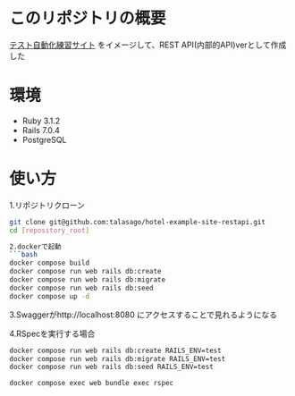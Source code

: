 # このリポジトリの概要
[テスト自動化練習サイト](https://hotel.testplanisphere.dev/ja/index.html)
をイメージして、REST API(内部的API)verとして作成した

# 環境
- Ruby 3.1.2
- Rails 7.0.4
- PostgreSQL
 
# 使い方
1.リポジトリクローン
```bash
git clone git@github.com:talasago/hotel-example-site-restapi.git  
cd [repository_root] 

2.dockerで起動
```bash
docker compose build
docker compose run web rails db:create
docker compose run web rails db:migrate
docker compose run web rails db:seed
docker compose up -d  
```
3.Swaggerがhttp://localhost:8080 にアクセスすることで見れるようになる

4.RSpecを実行する場合
```bash
docker compose run web rails db:create RAILS_ENV=test
docker compose run web rails db:migrate RAILS_ENV=test
docker compose run web rails db:seed RAILS_ENV=test

docker compose exec web bundle exec rspec
````
